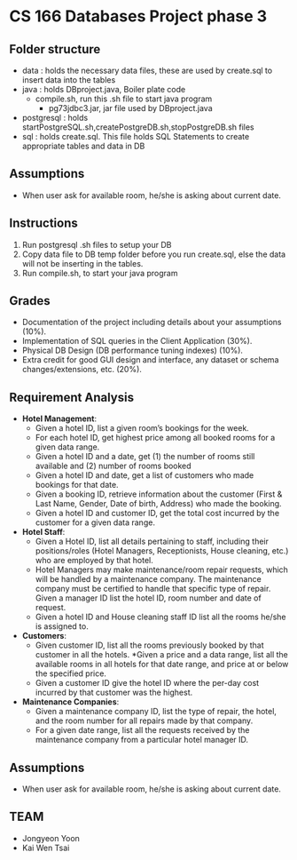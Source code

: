 # CS 166 Databases Project phase 3

## Folder structure 

* data : holds the necessary data files, these are used by create.sql to insert data into the tables 
* java : holds DBproject.java, Boiler plate code 
	* compile.sh, run this .sh file to start java program
       * pg73jdbc3.jar, jar file used by DBproject.java 
* postgresql : holds startPostgreSQL.sh,createPostgreDB.sh,stopPostgreDB.sh files 
* sql : holds create.sql. This file holds SQL Statements to create appropriate tables and data in DB

## Assumptions

* When user ask for available room, he/she is asking about current date.


## Instructions

1. Run postgresql .sh files to setup your DB
2. Copy data file to DB temp folder before you run create.sql, else the data will not be inserting in the tables.
3. Run compile.sh, to start your java program

## Grades

* Documentation of the project including details about your assumptions (10%).
* Implementation of SQL queries in the Client Application (30%).
* Physical DB Design (DB performance tuning indexes) (10%).
* Extra credit for good GUI design and interface, any dataset or schema changes/extensions, etc. (20%).

## Requirement Analysis

* **Hotel Management**:
	* Given a hotel ID, list a given room’s bookings for the week.
	* For each hotel ID, get highest price among all booked rooms for a given data range.
	* Given a hotel ID and a date, get (1) the number of rooms still available and (2) number of rooms booked
	* Given a hotel ID and date, get a list of customers who made bookings for that date.
	* Given a booking ID, retrieve information about the customer (First & Last Name, Gender, Date of birth, Address) who made the booking.
	* Given a hotel ID and customer ID, get the total cost incurred by the customer for a given data range.
* **Hotel Staff**:
	* Given a Hotel ID, list all details pertaining to staff, including their positions/roles (Hotel Managers, Receptionists, House cleaning, etc.) who are employed by that hotel.
	* Hotel Managers may make maintenance/room repair requests, which will be handled by a maintenance company. The maintenance company must be certified to handle that specific type of repair. Given a manager ID list the hotel ID, room number and date of request.
	* Given a hotel ID and House cleaning staff ID list all the rooms he/she is assigned to.
* **Customers**:
	* Given customer ID, list all the rooms previously booked by that customer in all the hotels.
	*Given a price and a data range, list all the available rooms in all hotels for that date range, and price at or below the specified price.
	* Given a customer ID give the hotel ID where the per-day cost incurred by that customer was the highest.
* **Maintenance Companies**:
	* Given a maintenance company ID, list the type of repair, the hotel, and the room number for all repairs made by that company.
	* For a given date range, list all the requests received by the maintenance company from a particular hotel manager ID.


## Assumptions

* When user ask for available room, he/she is asking about current date.


## TEAM
* Jongyeon Yoon
* Kai Wen Tsai



